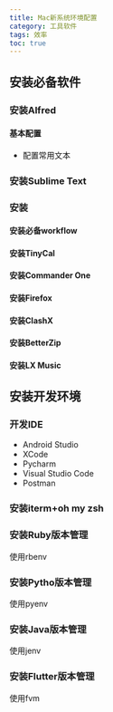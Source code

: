 ```yaml
---
title: Mac新系统环境配置
category: 工具软件
tags: 效率
toc: true
---
```



## 安装必备软件

### 安装Alfred


#### 基本配置

- 配置常用文本

### 安装Sublime Text

### 安装

#### 安装必备workflow

#### 安装TinyCal

#### 安装Commander One

#### 安装Firefox

#### 安装ClashX

#### 安装BetterZip

#### 安装LX Music



## 安装开发环境


### 开发IDE

- Android Studio
- XCode
- Pycharm
- Visual Studio Code
- Postman


### 安装iterm+oh my zsh

### 安装Ruby版本管理

使用rbenv

### 安装Pytho版本管理

使用pyenv


### 安装Java版本管理

使用jenv

### 安装Flutter版本管理

使用fvm

